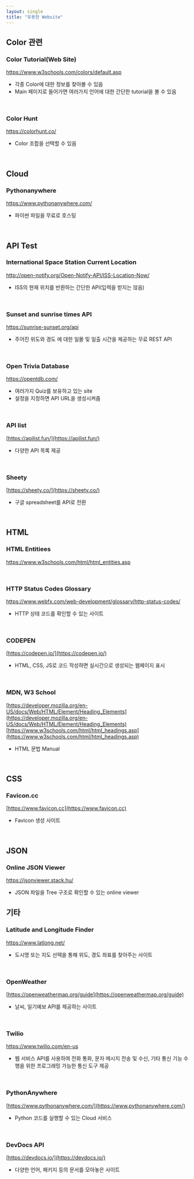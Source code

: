 ```yaml
---
layout: single
title: "유용한 Website"
---
```


## Color 관련

### Color Tutorial(Web Site)

https://www.w3schools.com/colors/default.asp

* 각종 Color에 대한 정보를 찾아볼 수 있음
* Main 페이지로 들어가면 여러가지 언어에 대한 간단한 tutorial을 볼 수 있음
<br>

### Color Hunt

https://colorhunt.co/

* Color 조합을 선택할 수 있음
<br>

## Cloud

### Pythonanywhere

https://www.pythonanywhere.com/

* 파이썬 파일을 무료로 호스팅
<br>


## API Test

### International Space Station Current Location

http://open-notify.org/Open-Notify-API/ISS-Location-Now/

* ISS의 현재 위치를 반환하는 간단한 API(입력을 받지는 않음)
<br>

### Sunset and sunrise times API

https://sunrise-sunset.org/api

* 주어진 위도와 경도 에 대한 일몰 및 일출 시간을 제공하는 무료 REST API
<br>

### Open Trivia Database

https://opentdb.com/

* 여러가지 Quiz를 보유하고 있는 site
* 설정을 지정하면 API URL을 생성시켜줌
<br>

### API list

[https://apilist.fun/](https://apilist.fun/)

* 다양한 API 목록 제공

<br>

### Sheety

[https://sheety.co/](https://sheety.co/)

* 구글 spreadsheet를 API로 전환
  
<br>

## HTML

### HTML Entitiees

https://www.w3schools.com/html/html_entities.asp


<br>

### HTTP Status Codes Glossary

https://www.webfx.com/web-development/glossary/http-status-codes/

* HTTP 상태 코드를 확인할 수 있는 사이트

<br>

### CODEPEN

[https://codepen.io/](https://codepen.io/)

* HTML, CSS, JS로 코드 작성하면 실시간으로 생성되는 웹페이지 표시

<br>

### MDN, W3 School

[https://developer.mozilla.org/en-US/docs/Web/HTML/Element/Heading_Elements](https://developer.mozilla.org/en-US/docs/Web/HTML/Element/Heading_Elements)<br>
[https://www.w3schools.com/html/html_headings.asp](https://www.w3schools.com/html/html_headings.asp)

* HTML 문법 Manual

<br>

## CSS

### Favicon.cc

[https://www.favicon.cc](https://www.favicon.cc)

* Favicon 생성 사이트

<br>

## JSON

### Online JSON Viewer

https://jsonviewer.stack.hu/

* JSON 파일을 Tree 구조로 확인할 수 있는 online viewer

## 기타

### Latitude and Longitude Finder

https://www.latlong.net/

* 도시명 또는 지도 선택을 통해 위도, 경도 좌표를 찾아주는 사이트

<br>

### OpenWeather

[https://openweathermap.org/guide](https://openweathermap.org/guide)

* 날씨, 일기예보 API를 제공하는 사이트

<br>

### Twilio

https://www.twilio.com/en-us

* 웹 서비스 API를 사용하여 전화 통화, 문자 메시지 전송 및 수신, 기타 통신 기능 수행을 위한 프로그래밍 가능한 통신 도구 제공

<br>

### PythonAnywhere

[https://www.pythonanywhere.com/](https://www.pythonanywhere.com/)

* Python 코드를 실행할 수 있는 Cloud 서비스

<br>

### DevDocs API

[https://devdocs.io/](https://devdocs.io/)

* 다양한 언어, 패키지 등의 문서를 모아놓은 사이트
